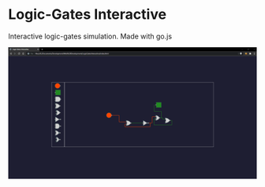 # Logic-Gates Interactive
Interactive logic-gates simulation. Made with go.js

<img src="./assets/preview.gif"></img>
